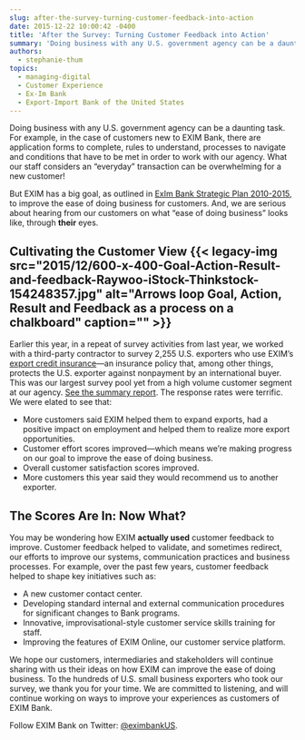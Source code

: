```yaml
---
slug: after-the-survey-turning-customer-feedback-into-action
date: 2015-12-22 10:00:42 -0400
title: 'After the Survey: Turning Customer Feedback into Action'
summary: 'Doing business with any U.S. government agency can be a daunting task. For example, in the case of customers new to EXIM Bank, there are application forms to complete, rules to understand, processes to navigate and conditions that have to be met in order to work with our agency. What our staff considers an &ldquo;everyday&rdquo;'
authors:
  - stephanie-thum
topics:
  - managing-digital
  - Customer Experience
  - Ex-Im Bank
  - Export-Import Bank of the United States
---
```


Doing business with any U.S. government agency can be a daunting task. For example, in the case of customers new to EXIM Bank, there are application forms to complete, rules to understand, processes to navigate and conditions that have to be met in order to work with our agency. What our staff considers an “everyday” transaction can be overwhelming for a new customer!

But EXIM has a big goal, as outlined in [ExIm Bank Strategic Plan 2010-2015](http://www.exim.gov/sites/default/files/newsreleases/Ex-Im-Strategic-Plan-9-10-13-FINAL-A-1.pdf), to improve the ease of doing business for customers. And, we are serious about hearing from our customers on what “ease of doing business” looks like, through **their** eyes.

## Cultivating the Customer View {{< legacy-img src="2015/12/600-x-400-Goal-Action-Result-and-feedback-Raywoo-iStock-Thinkstock-154248357.jpg" alt="Arrows loop Goal, Action, Result and Feedback as a process on a chalkboard" caption="" >}} 

Earlier this year, in a repeat of survey activities from last year, we worked with a third-party contractor to survey 2,255 U.S. exporters who use EXIM’s [export credit insurance](http://www.exim.gov/what-we-do/export-credit-insurance)—an insurance policy that, among other things, protects the U.S. exporter against nonpayment by an international buyer. This was our largest survey pool yet from a high volume customer segment at our agency. [See the summary report](http://exim.gov/sites/default/files/newsreleases/2015%20Export%20Credit%20Insurance%20Customer%20Survey%20Dec%207%202015.pdf). The response rates were terrific. We were elated to see that:

  * More customers said EXIM helped them to expand exports, had a positive impact on employment and helped them to realize more export opportunities.
  * Customer effort scores improved—which means we’re making progress on our goal to improve the ease of doing business.
  * Overall customer satisfaction scores improved.
  * More customers this year said they would recommend us to another exporter.

## The Scores Are In: Now What?

You may be wondering how EXIM **actually used** customer feedback to improve. Customer feedback helped to validate, and sometimes redirect, our efforts to improve our systems, communication practices and business processes. For example, over the past few years, customer feedback helped to shape key initiatives such as:

  * A new customer contact center.
  * Developing standard internal and external communication procedures for significant changes to Bank programs.
  * Innovative, improvisational-style customer service skills training for staff.
  * Improving the features of EXIM Online, our customer service platform.

We hope our customers, intermediaries and stakeholders will continue sharing with us their ideas on how EXIM can improve the ease of doing business. To the hundreds of U.S. small business exporters who took our survey, we thank you for your time. We are committed to listening, and will continue working on ways to improve your experiences as customers of EXIM Bank.

Follow EXIM Bank on Twitter: [@eximbankUS](http://@eximbankUS).